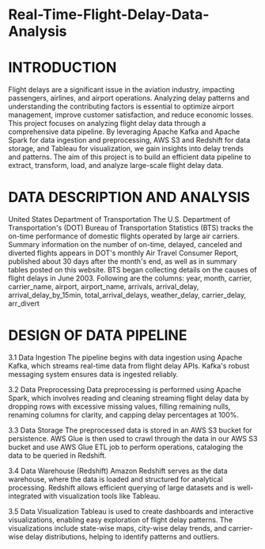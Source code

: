 # Real-Time-Flight-Delay-Data-Analysis

# INTRODUCTION
Flight delays are a significant issue in the aviation industry, impacting passengers, airlines, and
airport operations. Analyzing delay patterns and understanding the contributing factors is
essential to optimize airport management, improve customer satisfaction, and reduce economic
losses. This project focuses on analyzing flight delay data through a comprehensive data
pipeline. By leveraging Apache Kafka and Apache Spark for data ingestion and preprocessing,
AWS S3 and Redshift for data storage, and Tableau for visualization, we gain insights into
delay trends and patterns. The aim of this project is to build an efficient data pipeline to extract,
transform, load, and analyze large-scale flight delay data.

# DATA DESCRIPTION AND ANALYSIS
United States Department of Transportation The U.S. Department of Transportation's (DOT)
Bureau of Transportation Statistics (BTS) tracks the on-time performance of domestic flights
operated by large air carriers. Summary information on the number of on-time, delayed, canceled
and diverted flights appears in DOT's monthly Air Travel Consumer Report, published about 30
days after the month's end, as well as in summary tables posted on this website. BTS began
collecting details on the causes of flight delays in June 2003.
Following are the columns:
year, month, carrier, carrier_name, airport, airport_name, arrivals, arrival_delay,
arrival_delay_by_15min, total_arrival_delays, weather_delay, carrier_delay, arr_divert

# DESIGN OF DATA PIPELINE

3.1 Data Ingestion
The pipeline begins with data ingestion using Apache Kafka, which streams real-time data
from flight delay APIs. Kafka's robust messaging system ensures data is ingested reliably.

3.2 Data Preprocessing
Data preprocessing is performed using Apache Spark, which involves reading and cleaning
streaming flight delay data by dropping rows with excessive missing values, filling remaining
nulls, renaming columns for clarity, and capping delay percentages at 100%.

3.3 Data Storage
The preprocessed data is stored in an AWS S3 bucket for persistence. AWS Glue is then used
to crawl through the data in our AWS S3 bucket and use AWS Glue ETL job to perform
operations, cataloging the data to be queried in Redshift.

3.4 Data Warehouse (Redshift)
Amazon Redshift serves as the data warehouse, where the data is loaded and structured for
analytical processing. Redshift allows efficient querying of large datasets and is well-integrated
with visualization tools like Tableau.

3.5 Data Visualization
Tableau is used to create dashboards and interactive visualizations, enabling easy exploration
of flight delay patterns. The visualizations include state-wise maps, city-wise delay trends, and
carrier-wise delay distributions, helping to identify patterns and outliers.
